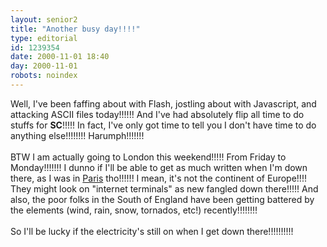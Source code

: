 ```yaml
---
layout: senior2
title: "Another busy day!!!!"
type: editorial
id: 1239354
date: 2000-11-01 18:40
day: 2000-11-01
robots: noindex
---
```

Well, I've been faffing about with Flash, jostling about with Javascript, and attacking ASCII files today!!!!!! And I've had absolutely flip all time to do stuffs for <b>SC</b>!!!!! In fact, I've only got time to tell you I don't have time to do anything else!!!!!!!! Harumph!!!!!!! <br/> <br/>BTW I am actually going to London this weekend!!!!! From Friday to Monday!!!!!!! I dunno if I'll be able to get as much written when I'm down there, as I was in <a href="http://www.seniordads.fsnet.co.uk/seniordads/features/citizen/v2/paris/">Paris</a> tho!!!!!! I mean, it's not the continent of Europe!!!! They might look on "internet terminals" as new fangled down there!!!!! And also, the poor folks in the South of England have been getting battered by the elements (wind, rain, snow, tornados, etc!) recently!!!!!!!! <br/> <br/>So I'll be lucky if the electricity's still on when I get down there!!!!!!!!!!
